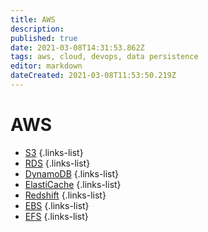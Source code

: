 ```yaml
---
title: AWS
description: 
published: true
date: 2021-03-08T14:31:53.862Z
tags: aws, cloud, devops, data persistence
editor: markdown
dateCreated: 2021-03-08T11:53:50.219Z
---
```


# AWS
- [S3](/training/aws/s3)
{.links-list}
- [RDS](/training/aws/rds)
{.links-list}
- [DynamoDB](/training/aws/dynamodb)
{.links-list}
- [ElastiCache](/training/aws/elasticache)
{.links-list}
- [Redshift](/training/aws/redshift)
{.links-list}
- [EBS](/training/aws/ebs)
{.links-list}
- [EFS](/training/aws/efs)
{.links-list}